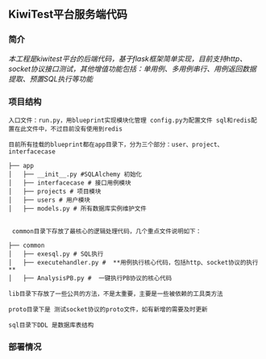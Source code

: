 ## KiwiTest平台服务端代码

### 简介

_本工程是kiwitest平台的后端代码，基于flask框架简单实现，目前支持http、socket协议接口测试，其他增值功能包括：单用例、多用例串行、用例返回数据提取、预置SQL执行等功能_

### 项目结构

```入口文件：run.py，用blueprint实现模块化管理 config.py为配置文件 sql和redis配置在此文件中，不过目前没有使用到redis```

```目前所有挂载的blueprint都在app目录下，分为三个部分：user、project、interfacecase```

```
├── app
│   ├── __init__.py #SQLAlchemy 初始化     
│   ├── interfacecase # 接口用例模块
│   ├── projects # 项目模块
│   ├── users # 用户模块 
│   ├── models.py # 所有数据库实例维护文件
   
```

``` common目录下存放了最核心的逻辑处理代码，几个重点文件说明如下：```

```
├── common
│   ├── exesql.py # SQL执行 
│   ├── executehandler.py #  **用例执行核心代码，包括http、socket协议的执行**
│   ├── AnalysisPB.py #  一键执行PB协议的核心代码
```

```lib目录下存放了一些公共的方法，不是太重要，主要是一些被依赖的工具类方法```

```proto目录下是 测试socket协议的proto文件，如有新增的需要及时更新```

```sql目录下DDL 是数据库表结构```

### 部署情况


